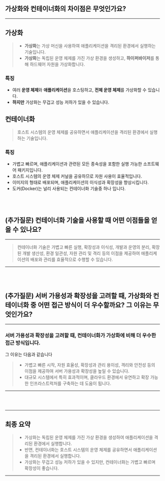 ## 가상화와 컨테이너화의 차이점은 무엇인가요?

---

## **가상화**
> - **가상화**는 가상 머신을 사용하여 애플리케이션을 격리된 환경에서 실행하는 기술입니다. 
> - **가상화**는 독립된 운영 체제를 가진 가상 환경을 생성하고, **하이퍼바이저**를 통해 하드웨어 자원을 가상화합니다. 

### 특징
- 여러 **운영 체제**와 **애플리케이션**을 호스팅하고, **전체 운영 체제**를 가상화할 수 있습니다. 
- **하지만** 가상화는 무겁고 성능 저하가 있을 수 있습니다.

## **컨테이너화**
> 호스트 시스템의 운영 체제를 공유하면서 애플리케이션을 격리된 환경에서 실행하는 기술입니다.

### 특징
- 가볍고 빠르며, 애플리케이션과 관련된 모든 종속성을 포함한 실행 가능한 소프트웨어 패키지입니다. 
- 호스트 시스템의 운영 체제 커널을 공유하므로 자원 사용이 효율적입니다. 
- 이미지의 형태로 배포되며, 애플리케이션의 이식성과 확장성을 향상시킵니다. 
- 도커(Docker)는 널리 사용되는 컨테이너화 기술중 하나 입니다.

<br>
<br>

## (추가질문) 컨테이너화 기술을 사용할 때 어떤 이점들을 얻을 수 있나요?
---

> 컨테이너화 기술은 가볍고 빠른 실행, 확장성과 이식성, 개발과 운영의 분리, 확장된 개발 생산성, 환경 일관성, 자원 관리 및 격리 등의 이점을 제공하여 애플리케이션의 배포와 관리를 효율적으로 수행할 수 있습니다.

---
<br>
<br>

## (추가질문) 서버 가용성과 확장성을 고려할 때, 가상화와 컨테이너화 중 어떤 접근 방식이 더 우수할까요? 그 이유는 무엇인가요?
---

### 서버 가용성과 확장성을 고려할 때, 컨테이너화가 가상화에 비해 더 우수한 접근 방식입니다. 

그 이유는 다음과 같습니다
> - 가볍고 빠른 시작, 자원 효율성, 확장성과 관리 용이성, 격리와 안전성 등의 이점을 제공하여 서버 가용성과 확장성을 높일 수 있습니다. 
> - 대규모 시스템에서 특히 효과적이며, 클라우드 환경에서 유연하고 확장 가능한 인프라스트럭처를 구축하는 데 도움이 됩니다.

---

<br>
<br>

---
## 최종 요약
> - 가상화는 독립된 운영 체제를 가진 가상 환경을 생성하여 애플리케이션을 격리된 환경에서 실행합니다. 
> - 반면, 컨테이너화는 호스트 시스템의 운영 체제를 공유하면서 애플리케이션을 격리된 환경에서 실행합니다. 
> - 가상화는 무겁고 성능 저하가 있을 수 있지만, 컨테이너화는 가볍고 빠르며 확장성이 좋습니다.

---
